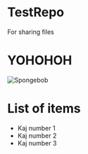 # TestRepo
For sharing files

# YOHOHOH
![Spongebob](https://m.media-amazon.com/images/M/MV5BNDUwNjBkMmUtZjM2My00NmM4LTlmOWQtNWE5YTdmN2Y2MTgxXkEyXkFqcGdeQXRyYW5zY29kZS13b3JrZmxvdw@@._V1_.jpg)



# List of items
+ Kaj number 1
+ Kaj number 2
+ Kaj number 3
